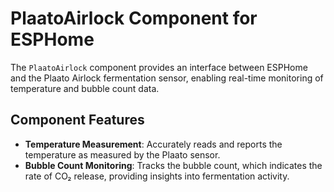 # PlaatoAirlock Component for ESPHome

The `PlaatoAirlock` component provides an interface between ESPHome and the Plaato Airlock fermentation sensor, enabling real-time monitoring of temperature and bubble count data.

## Component Features

- **Temperature Measurement**: Accurately reads and reports the temperature as measured by the Plaato sensor.
- **Bubble Count Monitoring**: Tracks the bubble count, which indicates the rate of CO₂ release, providing insights into fermentation activity.
